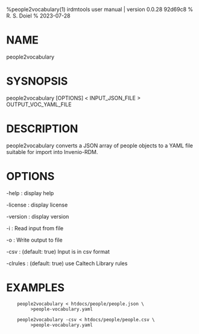 %people2vocabulary(1) irdmtools user manual | version 0.0.28 92d69c8
% R. S. Doiel
% 2023-07-28

# NAME

people2vocabulary

# SYSNOPSIS

people2vocabulary [OPTIONS] < INPUT_JSON_FILE > OUTPUT_VOC_YAML_FILE

# DESCRIPTION

people2vocabulary converts a JSON array of people objects to a YAML
file suitable for import into Invenio-RDM.

# OPTIONS

-help
: display help

-license
: display license

-version
: display version

-i
: Read input from file

-o
: Write output to file

-csv
: (default: true) Input is in csv format

-clrules
: (default: true) use Caltech Library rules

# EXAMPLES

~~~shell
    people2vocabulary < htdocs/people/people.json \
	     >people-vocabulary.yaml

	people2vocabulary -csv < htdocs/people/people.csv \
	     >people-vocabulary.yaml
~~~


